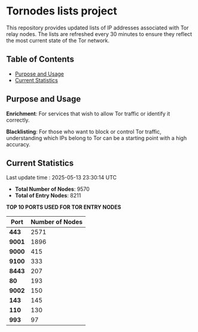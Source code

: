 # Tornodes lists project

This repository provides updated lists of IP addresses associated with Tor relay nodes. The lists are refreshed every 30 minutes to ensure they reflect the most current state of the Tor network.

## Table of Contents

- [Purpose and Usage](#purpose-and-usage)
- [Current Statistics](#current-statistics)


## Purpose and Usage

**Enrichment**: For services that wish to allow Tor traffic or identify it correctly.

**Blacklisting**: For those who want to block or control Tor traffic, understanding which IPs belong to Tor can be a starting point with a high accuracy.

## Current Statistics

Last update time : 2025-05-13 23:30:14 UTC

- **Total Number of Nodes**: 9570
- **Total of Entry Nodes**: 8211

**TOP 10 PORTS USED FOR TOR ENTRY NODES**

| **Port** | **Number of Nodes** |
|------|-----------------|
| **443**   | 2571  |
| **9001**   | 1896  |
| **9000**   | 415  |
| **9100**   | 333  |
| **8443**   | 207  |
| **80**   | 193  |
| **9002**   | 150  |
| **143**   | 145  |
| **110**   | 130  |
| **993**   | 97  |

